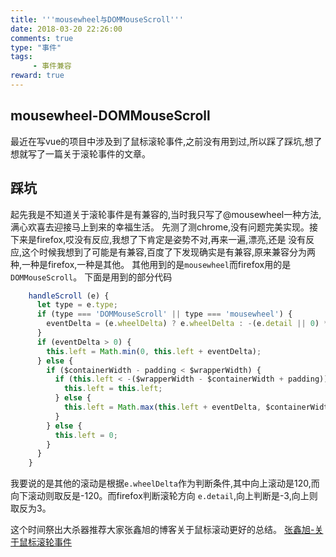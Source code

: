 ```yaml
---
title: '''mousewheel与DOMMouseScroll'''
date: 2018-03-20 22:26:00
comments: true
type: "事件"
tags:
     - 事件兼容
reward: true
---
```

<!--more-->
##  mousewheel-DOMMouseScroll
  最近在写vue的项目中涉及到了鼠标滚轮事件,之前没有用到过,所以踩了踩坑,想了想就写了一篇关于滚轮事件的文章。

##  踩坑
  起先我是不知道关于滚轮事件是有兼容的,当时我只写了@mousewheel一种方法,满心欢喜去迎接马上到来的幸福生活。
  先测了测chrome,没有问题完美实现。接下来是firefox,哎没有反应,我想了下肯定是姿势不对,再来一遍,漂亮,还是
  没有反应,这个时候我想到了可能是有兼容,百度了下发现确实是有兼容,原来兼容分为两种,一种是firefox,一种是其他。
  其他用到的是`mousewheel`而firefox用的是`DOMMouseScroll`。
  下面是用到的部分代码
  ```js
      handleScroll (e) {
        let type = e.type;
        if (type === 'DOMMouseScroll' || type === 'mousewheel') {
          eventDelta = (e.wheelDelta) ? e.wheelDelta : -(e.detail || 0) * 40;
        }
        if (eventDelta > 0) {
          this.left = Math.min(0, this.left + eventDelta);
        } else {
          if ($containerWidth - padding < $wrapperWidth) {
            if (this.left < -($wrapperWidth - $containerWidth + padding)) {
              this.left = this.left;
            } else {
              this.left = Math.max(this.left + eventDelta, $containerWidth - $wrapperWidth - padding);
            }
          } else {
            this.left = 0;
          }
        }
      }
  ```
  我要说的是其他的滚动是根据`e.wheelDelta`作为判断条件,其中向上滚动是120,而向下滚动则取反是-120。而firefox判断滚轮方向
  `e.detail`,向上判断是-3,向上则取反为3。

  这个时间祭出大杀器推荐大家张鑫旭的博客关于鼠标滚动更好的总结。
  [张鑫旭-关于鼠标滚轮事件](http://www.zhangxinxu.com/wordpress/2013/04/js-mousewheel-dommousescroll-event/)
